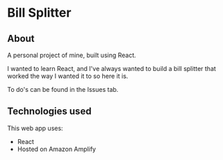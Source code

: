 # Bill Splitter

## **About**
A personal project of mine, built using React.

I wanted to learn React, and I've always wanted to build a bill splitter that worked the way I wanted it to so here it is.

To do's can be found in the Issues tab.

## **Technologies used**
This web app uses:
* React
* Hosted on Amazon Amplify
